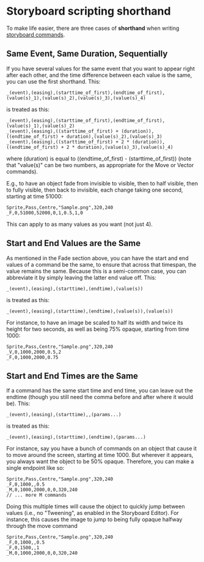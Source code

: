 # Storyboard scripting shorthand

To make life easier, there are three cases of **shorthand** when writing [storyboard commands](/wiki/Storyboard_Scripting/Commands).

## Same Event, Same Duration, Sequentially

If you have several values for the same event that you want to appear right after each other, and the time difference between each value is the same, you can use the first shorthand. This:

`_(event),(easing),(starttime_of_first),(endtime_of_first),(value(s)_1),(value(s)_2),(value(s)_3),(value(s)_4)`

is treated as this:

```
_(event),(easing),(starttime_of_first),(endtime_of_first),(value(s)_1),(value(s)_2)
_(event),(easing),((starttime_of_first) + (duration)),((endtime_of_first) + duration),(value(s)_2),(value(s)_3)
_(event),(easing),((starttime_of_first) + 2 * (duration)),((endtime_of_first) + 2 * duration),(value(s)_3),(value(s)_4)
```

where (duration) is equal to ((endtime_of_first) - (starttime_of_first)) (note that "value(s)" can be two numbers, as appropriate for the Move or Vector commands).

E.g., to have an object fade from invisible to visible, then to half visible, then to fully visible, then back to invisible, each change taking one second, starting at time 51000:

```
Sprite,Pass,Centre,"Sample.png",320,240
_F,0,51000,52000,0,1,0.5,1,0
```

This can apply to as many values as you want (not just 4).

## Start and End Values are the Same

As mentioned in the Fade section above, you can have the start and end values of a command be the same, to ensure that across that timespan, the value remains the same. Because this is a semi-common case, you can abbreviate it by simply leaving the latter end value off. This:

`_(event),(easing),(starttime),(endtime),(value(s))`

is treated as this:

`_(event),(easing),(starttime),(endtime),(value(s)),(value(s))`

For instance, to have an image be scaled to half its width and twice its height for two seconds, as well as being 75% opaque, starting from time 1000:

```
Sprite,Pass,Centre,"Sample.png",320,240
_V,0,1000,2000,0.5,2
_F,0,1000,2000,0.75
```

## Start and End Times are the Same

If a command has the same start time and end time, you can leave out the endtime (though you still need the comma before and after where it would be). This:

`_(event),(easing),(starttime),,(params...)`

is treated as this:

`_(event),(easing),(starttime),(endtime),(params...)`

For instance, say you have a bunch of commands on an object that cause it to move around the screen, starting at time 1000. But wherever it appears, you always want the object to be 50% opaque. Therefore, you can make a single endpoint like so:

```
Sprite,Pass,Centre,"Sample.png",320,240
_F,0,1000,,0.5
_M,0,1000,2000,0,0,320,240
// ... more M commands
```

Doing this multiple times will cause the object to quickly jump between values (i.e., no "Tweening", as enabled in the Storyboard Editor). For instance, this causes the image to jump to being fully opaque halfway through the move command

```
Sprite,Pass,Centre,"Sample.png",320,240
_F,0,1000,,0.5
_F,0,1500,,1
_M,0,1000,2000,0,0,320,240
```
